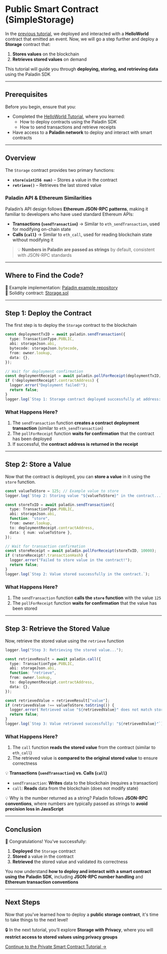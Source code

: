 # Public Smart Contract (SimpleStorage)

In the [previous tutorial](./hello-world.md), we deployed and interacted with a **HelloWorld** contract that emitted an event. Now, we will go a step further and deploy a **Storage** contract that:

1. **Stores values** on the blockchain
2. **Retrieves stored values** on demand

This tutorial will guide you through **deploying, storing, and retrieving data** using the Paladin SDK

---

## Prerequisites

Before you begin, ensure that you:  

- Completed the [HelloWorld Tutorial](./hello-world.md), where you learned:  
   - How to deploy contracts using the Paladin SDK
   - How to send transactions and retrieve receipts
- Have access to a **Paladin network** to deploy and interact with smart contracts

---

## Overview

The `Storage` contract provides two primary functions:  

- **`store(uint256 num)`** – Stores a value in the contract
- **`retrieve()`** – Retrieves the last stored value

### Paladin API & Ethereum Similarities
Paladin’s API design follows **Ethereum JSON-RPC patterns**, making it familiar to developers who have used standard Ethereum APIs:  
- **Transactions (`sendTransaction`)** → Similar to `eth_sendTransaction`, used for modifying on-chain state
- **Calls (`call`)** → Similar to `eth_call`, used for reading blockchain state without modifying it

> 💡 **Numbers in Paladin are passed as strings** by default, consistent with JSON-RPC standards

---

## Where to Find the Code?

🔹 Example implementation: [Paladin example repository](https://github.com/LF-Decentralized-Trust-labs/paladin/blob/main/example/public-storage)  
🔹 Solidity contract: [Storage.sol](https://github.com/LF-Decentralized-Trust-labs/paladin/blob/main/solidity/contracts/tutorials/Storage.sol)  

---

## Step 1: Deploy the Contract

The first step is to deploy the `Storage` contract to the blockchain

```typescript
const deploymentTxID = await paladin.sendTransaction({
  type: TransactionType.PUBLIC,
  abi: storageJson.abi,
  bytecode: storageJson.bytecode,
  from: owner.lookup,
  data: {},
});

// Wait for deployment confirmation
const deploymentReceipt = await paladin.pollForReceipt(deploymentTxID, 10000);
if (!deploymentReceipt?.contractAddress) {
  logger.error("Deployment failed!");
  return false;
}
logger.log(`Step 1: Storage contract deployed successfully at address: ${deploymentReceipt.contractAddress}`);
```

### What Happens Here?
1. The `sendTransaction` function **creates a contract deployment transaction** (similar to `eth_sendTransaction`)
2. The `pollForReceipt` function **waits for confirmation** that the contract has been deployed
3. If successful, the **contract address is returned in the receipt**

---

## Step 2: Store a Value

Now that the contract is deployed, you can **store a value** in it using the `store` function.

```typescript
const valueToStore = 125; // Example value to store
logger.log(`Step 2: Storing value "${valueToStore}" in the contract...`);

const storeTxID = await paladin.sendTransaction({
  type: TransactionType.PUBLIC,
  abi: storageJson.abi,
  function: "store",
  from: owner.lookup,
  to: deploymentReceipt.contractAddress,
  data: { num: valueToStore },
});

// Wait for transaction confirmation
const storeReceipt = await paladin.pollForReceipt(storeTxID, 10000);
if (!storeReceipt?.transactionHash) {
  logger.error("Failed to store value in the contract!");
  return false;
}
logger.log(`Step 2: Value stored successfully in the contract.`);
```

### What Happens Here?
1. The `sendTransaction` function **calls the `store` function** with the value `125`
2. The `pollForReceipt` function **waits for confirmation** that the value has been stored

---

## Step 3: Retrieve the Stored Value

Now, retrieve the stored value using the `retrieve` function

```typescript
logger.log("Step 3: Retrieving the stored value...");

const retrieveResult = await paladin.call({
  type: TransactionType.PUBLIC,
  abi: storageJson.abi,
  function: "retrieve",
  from: owner.lookup,
  to: deploymentReceipt.contractAddress,
  data: {},
});

const retrievedValue = retrieveResult["value"];
if (retrievedValue !== valueToStore.toString()) {
  logger.error(`Retrieved value "${retrievedValue}" does not match stored value "${valueToStore}"!`);
  return false;
}
logger.log(`Step 3: Value retrieved successfully: "${retrievedValue}"`);
```

### What Happens Here?
1. The `call` function **reads the stored value** from the contract (similar to `eth_call`)
2. The retrieved value is **compared to the original stored value** to ensure correctness

💡 **Transactions (`sendTransaction`) vs. Calls (`call`)**  
- `sendTransaction`: **Writes** data to the blockchain (requires a transaction)
- `call`: **Reads** data from the blockchain (does not modify state)

💡 Why is the number returned as a string?
Paladin follows **JSON-RPC conventions**, where numbers are typically passed as strings to **avoid precision loss in JavaScript**

---

## Conclusion

🎉 Congratulations! You’ve successfully:

1. **Deployed** the `Storage` contract
2. **Stored** a value in the contract
3. **Retrieved** the stored value and validated its correctness

You now understand **how to deploy and interact with a smart contract using the Paladin SDK**, including **JSON-RPC number handling** and **Ethereum transaction conventions**

---

## Next Steps

Now that you've learned how to deploy a **public storage contract**, it's time to take things to the next level!  

🔒 In the next tutorial, you’ll explore **Storage with Privacy**, where you will **restrict access to stored values using privacy groups**

[Continue to the Private Smart Contract Tutorial →](./private-storage.md)
